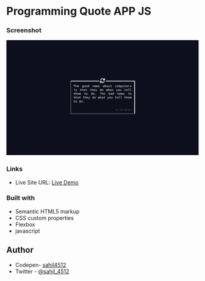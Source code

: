 # Programming Quote APP JS

### Screenshot

![Solutions ScreenShot](./css/screenshot.png)

### Links

- Live Site URL: [Live Demo](https://creative-pika-53f5ab.netlify.app/)

### Built with

- Semantic HTML5 markup
- CSS custom properties
- Flexbox
- javascript

## Author

- Codepen- [sahil4512](https://codepen.io/sahil4512)
- Twitter - [@sahil_4512](https://www.twitter.com/sahil_4512)
